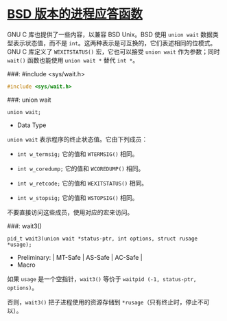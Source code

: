 # [BSD 版本的进程应答函数](https://www.gnu.org/software/libc/manual/html_node/BSD-Wait-Functions.html#BSD-Wait-Functions)

GNU C 库也提供了一些内容，以兼容 BSD Unix。BSD 使用 `union wait` 数据类型表示状态值，而不是 `int`。这两种表示是可互换的，它们表述相同的位模式。GNU C 库定义了 `WEXITSTATUS()` 宏，它也可以接受 `union wait` 作为参数；同时 `wait()` 函数也能使用 `union wait *` 替代 `int *`。

###: #include &lt;sys/wait.h&gt; 

```c
#include <sys/wait.h>
```

###: union wait

```
union wait;
```

* Data Type

`union wait` 表示程序的终止状态值。它由下列成员：

* `int w_termsig;` 它的值和 `WTERMSIG()` 相同。

* `int w_coredump;` 它的值和 `WCOREDUMP()` 相同。

* `int w_retcode;` 它的值和 `WEXITSTATUS()` 相同。

* `int w_stopsig;` 它的值和 `WSTOPSIG()` 相同。   

不要直接访问这些成员，使用对应的宏来访问。

###: wait3()

```
pid_t wait3(union wait *status-ptr, int options, struct rusage *usage);
```

* Preliminary: | MT-Safe | AS-Safe | AC-Safe |
* Macro

如果 `usage` 是一个空指针，`wait3()` 等价于 `waitpid (-1, status-ptr, options)`。

否则，`wait3()` 把子进程使用的资源存储到 `*rusage`（只有终止时，停止不可以）。

